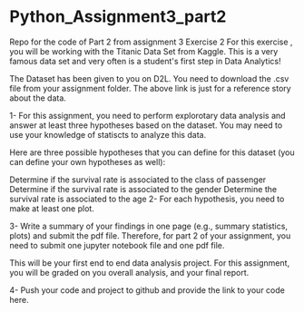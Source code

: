 # Python_Assignment3_part2
Repo for the code of Part 2 from assignment 3
Exercise 2
For this exercise , you will be working with the Titanic Data Set from Kaggle. This is a very famous data set and very often is a student's first step in Data Analytics!

The Dataset has been given to you on D2L. You need to download the .csv file from your assignment folder. The above link is just for a reference story about the data.

1- For this assignment, you need to perform explorotary data analysis and answer at least three hypotheses based on the dataset. You may need to use your knowledge of statiscts to analyze this data.

Here are three possible hypotheses that you can define for this dataset (you can define your own hypotheses as well):

Determine if the survival rate is associated to the class of passenger
Determine if the survival rate is associated to the gender
Determine the survival rate is associated to the age
2- For each hypothesis, you need to make at least one plot.

3- Write a summary of your findings in one page (e.g., summary statistics, plots) and submit the pdf file. Therefore, for part 2 of your assignment, you need to submit one jupyter notebook file and one pdf file.

This will be your first end to end data analysis project. For this assignment, you will be graded on you overall analysis, and your final report.

4- Push your code and project to github and provide the link to your code here.
